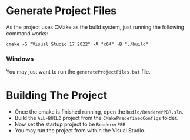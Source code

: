 # Generate Project Files

As the project uses CMake as the build system, just running the following command works:

```shell
cmake -G "Visual Studio 17 2022" -A "x64" -B "./build"
```

### Windows

You may just want to run the `generateProjectFiles.bat` file.

# Building The Project

-   Once the cmake is finished running, open the `build/RendererPBR.sln`.
-   Build the `ALL-BUILD` project from the `CMakePredefinedConfigs` folder.
-   Now set the startup project to be `RendererPBR`
-   You may run the project from within the Visual Studio.
